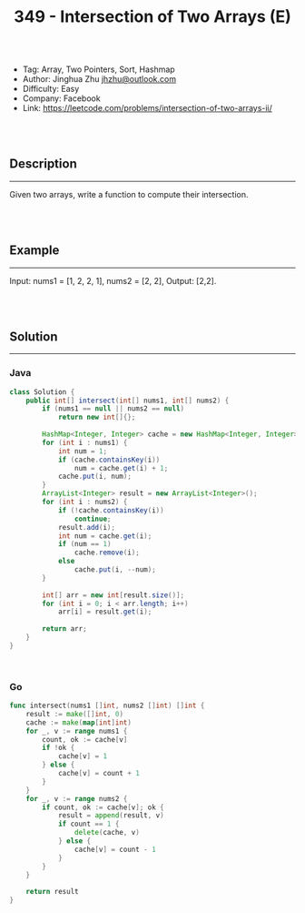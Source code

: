 # <center>349 - Intersection of Two Arrays (E)</center> 



<br></br>

* Tag: Array, Two Pointers, Sort, Hashmap
* Author: Jinghua Zhu <jhzhu@outlook.com>
* Difficulty: Easy
* Company: Facebook
* Link: https://leetcode.com/problems/intersection-of-two-arrays-ii/

<br></br>



## Description
----
Given two arrays, write a function to compute their intersection.

<br></br>



## Example
----
Input: nums1 = [1, 2, 2, 1], nums2 = [2, 2], 
Output: [2,2].

<br></br>



## Solution
----
### Java
```java
class Solution {
    public int[] intersect(int[] nums1, int[] nums2) {
        if (nums1 == null || nums2 == null)
            return new int[]{};
        
        HashMap<Integer, Integer> cache = new HashMap<Integer, Integer>();
        for (int i : nums1) {
            int num = 1;
            if (cache.containsKey(i))
                num = cache.get(i) + 1;
            cache.put(i, num);
        }
        ArrayList<Integer> result = new ArrayList<Integer>();
        for (int i : nums2) {
            if (!cache.containsKey(i))
                continue;
            result.add(i);
            int num = cache.get(i);
            if (num == 1)
                cache.remove(i);
            else
                cache.put(i, --num);
        }
        
        int[] arr = new int[result.size()];
        for (int i = 0; i < arr.length; i++)
            arr[i] = result.get(i);
        
        return arr;
    }
}
```

<br>


### Go
```go
func intersect(nums1 []int, nums2 []int) []int {
    result := make([]int, 0)
    cache := make(map[int]int)
    for _, v := range nums1 {
        count, ok := cache[v]
        if !ok {
            cache[v] = 1
        } else {
            cache[v] = count + 1
        }
    }
    for _, v := range nums2 {
        if count, ok := cache[v]; ok {
            result = append(result, v)
            if count == 1 {
                delete(cache, v)
            } else {
                cache[v] = count - 1
            }
        }
    }
    
    return result
}
```
